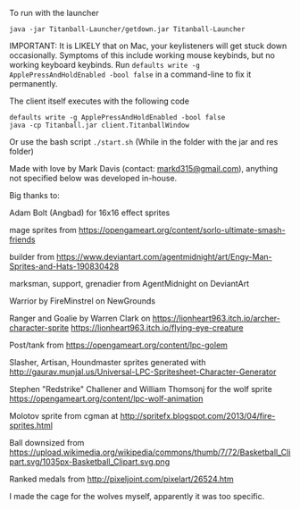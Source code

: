 To run with the launcher

```
java -jar Titanball-Launcher/getdown.jar Titanball-Launcher
```

IMPORTANT:
It is LIKELY that on Mac, your keylisteners will get stuck down occasionally. Symptoms of this include working mouse keybinds, but no working keyboard keybinds.
Run `defaults write -g ApplePressAndHoldEnabled -bool false` in a command-line to fix it permanently.

The client itself executes with the following code
```
defaults write -g ApplePressAndHoldEnabled -bool false
java -cp Titanball.jar client.TitanballWindow
```

Or use the bash script
`./start.sh` (While in the folder with the jar and res folder)

Made with love by Mark Davis (contact: markd315@gmail.com), anything not specified below was developed in-house.

Big thanks to:

Adam Bolt (Angbad) for 16x16 effect sprites

mage sprites from https://opengameart.org/content/sorlo-ultimate-smash-friends

builder from https://www.deviantart.com/agentmidnight/art/Engy-Man-Sprites-and-Hats-190830428

marksman, support, grenadier from AgentMidnight on DeviantArt

Warrior by FireMinstrel on NewGrounds

Ranger and Goalie by Warren Clark on https://lionheart963.itch.io/archer-character-sprite
https://lionheart963.itch.io/flying-eye-creature

Post/tank from https://opengameart.org/content/lpc-golem

Slasher, Artisan, Houndmaster sprites generated with http://gaurav.munjal.us/Universal-LPC-Spritesheet-Character-Generator

Stephen "Redstrike" Challener and William Thomsonj for the wolf sprite https://opengameart.org/content/lpc-wolf-animation

Molotov sprite from cgman at http://spritefx.blogspot.com/2013/04/fire-sprites.html

Ball downsized from https://upload.wikimedia.org/wikipedia/commons/thumb/7/72/Basketball_Clipart.svg/1035px-Basketball_Clipart.svg.png

Ranked medals from http://pixeljoint.com/pixelart/26524.htm

I made the cage for the wolves myself, apparently it was too specific.
